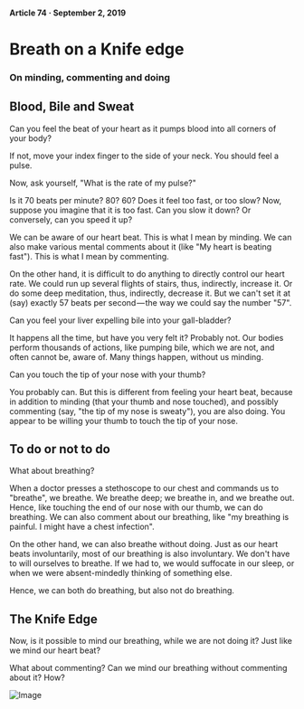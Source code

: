 #### Article 74 · September 2, 2019

# Breath on a Knife edge

### On minding, commenting and doing

## Blood, Bile and Sweat

Can you feel the beat of your heart as it pumps blood into all corners of your body?

If not, move your index finger to the side of your neck. You should feel a pulse.

Now, ask yourself, "What is the rate of my pulse?"

Is it 70 beats per minute? 80? 60? Does it feel too fast, or too slow? Now, suppose you imagine that it is too fast. Can you slow it down? Or conversely, can you speed it up?

We can be aware of our heart beat. This is what I mean by minding. We can also make various mental comments about it (like "My heart is beating fast"). This is what I mean by commenting.

On the other hand, it is difficult to do anything to directly control our heart rate. We could run up several flights of stairs, thus, indirectly, increase it. Or do some deep meditation, thus, indirectly, decrease it. But we can't set it at (say) exactly 57 beats per second — the way we could say the number "57".

Can you feel your liver expelling bile into your gall-bladder?

It happens all the time, but have you very felt it? Probably not. Our bodies perform thousands of actions, like pumping bile, which we are not, and often cannot be, aware of. Many things happen, without us minding.

Can you touch the tip of your nose with your thumb?

You probably can. But this is different from feeling your heart beat, because in addition to minding (that your thumb and nose touched), and possibly commenting (say, "the tip of my nose is sweaty"), you are also doing. You appear to be willing your thumb to touch the tip of your nose.

## To do or not to do

What about breathing?

When a doctor presses a stethoscope to our chest and commands us to "breathe", we breathe. We breathe deep; we breathe in, and we breathe out. Hence, like touching the end of our nose with our thumb, we can do breathing. We can also comment about our breathing, like "my breathing is painful. I might have a chest infection".

On the other hand, we can also breathe without doing. Just as our heart beats involuntarily, most of our breathing is also involuntary. We don't have to will ourselves to breathe. If we had to, we would suffocate in our sleep, or when we were absent-mindedly thinking of something else.

Hence, we can both do breathing, but also not do breathing.

## The Knife Edge

Now, is it possible to mind our breathing, while we are not doing it? Just like we mind our heart beat?

What about commenting? Can we mind our breathing without commenting about it? How?

![Image](https://cdn-images-1.medium.com/max/800/1*wbuSK2Z4wOzZr4MZyqvQ0A.png)